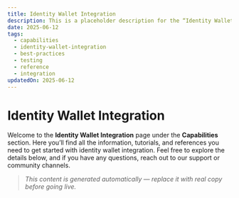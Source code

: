 ```yaml
---
title: Identity Wallet Integration
description: This is a placeholder description for the “Identity Wallet Integration” page, giving readers a quick overview of what they can expect to find here.
date: 2025-06-12
tags:
  - capabilities
  - identity-wallet-integration
  - best-practices
  - testing
  - reference
  - integration
updatedOn: 2025-06-12
---
```

# Identity Wallet Integration

Welcome to the **Identity Wallet Integration** page under the **Capabilities** section. Here you’ll find all the information, tutorials, and references you need to get started with identity wallet integration. Feel free to explore the details below, and if you have any questions, reach out to our support or community channels.

> _This content is generated automatically — replace it with real copy before going live._ 
